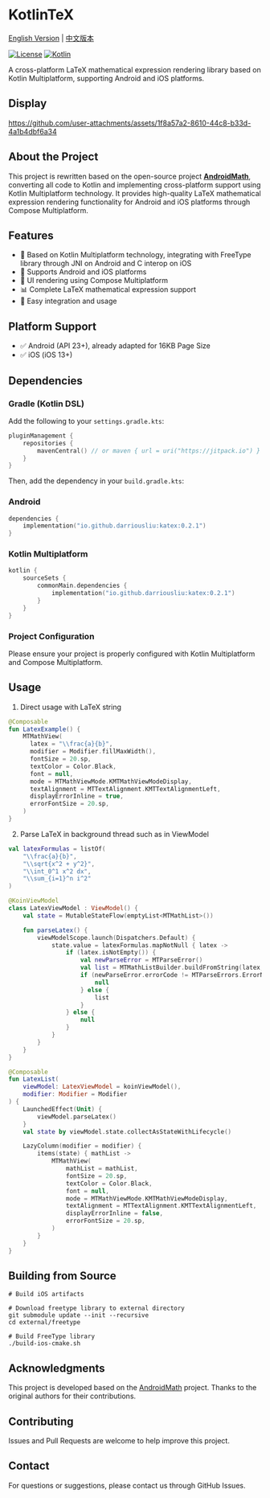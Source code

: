 # KotlinTeX

[English Version](README-en.md) | [中文版本](README.md)

[![License](https://img.shields.io/badge/License-BSD%202--Clause-orange.svg)](https://opensource.org/licenses/BSD-2-Clause)
[![Kotlin](https://img.shields.io/badge/kotlin-multiplatform-blue.svg?logo=kotlin)]([http://kotlinlang.org](https://www.jetbrains.com/kotlin-multiplatform/))

A cross-platform LaTeX mathematical expression rendering library based on Kotlin Multiplatform,
supporting Android and iOS platforms.

## Display

https://github.com/user-attachments/assets/1f8a57a2-8610-44c8-b33d-4a1b4dbf6a34

## About the Project

This project is rewritten based on the open-source project
[**AndroidMath**](https://github.com/gregcockroft/AndroidMath),
converting all code to Kotlin and implementing cross-platform support using Kotlin Multiplatform
technology. It provides high-quality LaTeX mathematical expression rendering functionality for
Android and iOS platforms through Compose Multiplatform.

## Features

- 🚀 Based on Kotlin Multiplatform technology, integrating with FreeType library through JNI on
  Android and C interop on iOS
- 📱 Supports Android and iOS platforms
- 🎨 UI rendering using Compose Multiplatform
- 📊 Complete LaTeX mathematical expression support
- 🔧 Easy integration and usage

## Platform Support

- ✅ Android (API 23+), already adapted for 16KB Page Size
- ✅ iOS (iOS 13+)

## Dependencies

### Gradle (Kotlin DSL)

Add the following to your `settings.gradle.kts`:

```kotlin
pluginManagement {
    repositories {
        mavenCentral() // or maven { url = uri("https://jitpack.io") }
    }
}
```

Then, add the dependency in your `build.gradle.kts`:

### Android

```kotlin
dependencies {
    implementation("io.github.darriousliu:katex:0.2.1")
}
```

### Kotlin Multiplatform

```kotlin
kotlin {
    sourceSets {
        commonMain.dependencies {
            implementation("io.github.darriousliu:katex:0.2.1")
        }
    }
}
```

### Project Configuration

Please ensure your project is properly configured with Kotlin Multiplatform and Compose
Multiplatform.

## Usage

1. Direct usage with LaTeX string

```kotlin
@Composable
fun LatexExample() {
    MTMathView(
      latex = "\\frac{a}{b}",
      modifier = Modifier.fillMaxWidth(),
      fontSize = 20.sp,
      textColor = Color.Black,
      font = null,
      mode = MTMathViewMode.KMTMathViewModeDisplay,
      textAlignment = MTTextAlignment.KMTTextAlignmentLeft,
      displayErrorInline = true,
      errorFontSize = 20.sp,
    )
}
```

2. Parse LaTeX in background thread such as in ViewModel

```kotlin
val latexFormulas = listOf(
    "\\frac{a}{b}",
    "\\sqrt{x^2 + y^2}",
    "\\int_0^1 x^2 dx",
    "\\sum_{i=1}^n i^2"
)

@KoinViewModel
class LatexViewModel : ViewModel() {
    val state = MutableStateFlow(emptyList<MTMathList>())

    fun parseLatex() {
        viewModelScope.launch(Dispatchers.Default) {
            state.value = latexFormulas.mapNotNull { latex ->
                if (latex.isNotEmpty()) {
                    val newParseError = MTParseError()
                    val list = MTMathListBuilder.buildFromString(latex, newParseError)
                    if (newParseError.errorCode != MTParseErrors.ErrorNone) {
                        null
                    } else {
                        list
                    }
                } else {
                    null
                }
            }
        }
    }
}
```

```kotlin
@Composable
fun LatexList(
    viewModel: LatexViewModel = koinViewModel(),
    modifier: Modifier = Modifier
) {
    LaunchedEffect(Unit) {
        viewModel.parseLatex()
    }
    val state by viewModel.state.collectAsStateWithLifecycle()

    LazyColumn(modifier = modifier) {
        items(state) { mathList ->
            MTMathView(
                mathList = mathList,
                fontSize = 20.sp,
                textColor = Color.Black,
                font = null,
                mode = MTMathViewMode.KMTMathViewModeDisplay,
                textAlignment = MTTextAlignment.KMTTextAlignmentLeft,
                displayErrorInline = false,
                errorFontSize = 20.sp,
            )
        }
    }
}
```

## Building from Source

```shell
# Build iOS artifacts

# Download freetype library to external directory
git submodule update --init --recursive
cd external/freetype

# Build FreeType library
./build-ios-cmake.sh
```

## Acknowledgments

This project is developed based on the [AndroidMath](https://github.com/gregcockroft/AndroidMath)
project. Thanks to the original authors for their contributions.

## Contributing

Issues and Pull Requests are welcome to help improve this project.

## Contact

For questions or suggestions, please contact us through GitHub Issues.
